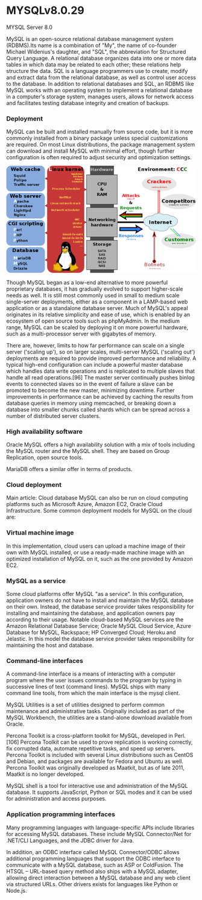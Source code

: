 # MYSQLv8.0.29
MYSQL Server 8.0

MySQL is an open-source relational database management system (RDBMS).Its name is a combination of "My", the name of co-founder Michael Widenius's daughter, and "SQL", the abbreviation for Structured Query Language. A relational database organizes data into one or more data tables in which data may be related to each other; these relations help structure the data. SQL is a language programmers use to create, modify and extract data from the relational database, as well as control user access to the database. In addition to relational databases and SQL, an RDBMS like MySQL works with an operating system to implement a relational database in a computer's storage system, manages users, allows for network access and facilitates testing database integrity and creation of backups.

### Deployment
MySQL can be built and installed manually from source code, but it is more commonly installed from a binary package unless special customizations are required. On most Linux distributions, the package management system can download and install MySQL with minimal effort, though further configuration is often required to adjust security and optimization settings.

![LAMP Bundle](https://github.com/cs-joy/MYSQLv8.0.29/blob/main/1024px-LAMP_software_bundle.png "LAMP software bundle, displayed here together with Squid")

Though MySQL began as a low-end alternative to more powerful proprietary databases, it has gradually evolved to support higher-scale needs as well. It is still most commonly used in small to medium scale single-server deployments, either as a component in a LAMP-based web application or as a standalone database server. Much of MySQL's appeal originates in its relative simplicity and ease of use, which is enabled by an ecosystem of open source tools such as phpMyAdmin. In the medium range, MySQL can be scaled by deploying it on more powerful hardware, such as a multi-processor server with gigabytes of memory.

There are, however, limits to how far performance can scale on a single server ('scaling up'), so on larger scales, multi-server MySQL ('scaling out') deployments are required to provide improved performance and reliability. A typical high-end configuration can include a powerful master database which handles data write operations and is replicated to multiple slaves that handle all read operations.[96] The master server continually pushes binlog events to connected slaves so in the event of failure a slave can be promoted to become the new master, minimizing downtime. Further improvements in performance can be achieved by caching the results from database queries in memory using memcached, or breaking down a database into smaller chunks called shards which can be spread across a number of distributed server clusters.

### High availability software
Oracle MySQL offers a high availability solution with a mix of tools including the MySQL router and the MySQL shell. They are based on Group Replication, open source tools.

MariaDB offers a similar offer in terms of products.

### Cloud deployment
Main article: Cloud database
MySQL can also be run on cloud computing platforms such as Microsoft Azure, Amazon EC2, Oracle Cloud Infrastructure. Some common deployment models for MySQL on the cloud are:

### Virtual machine image
In this implementation, cloud users can upload a machine image of their own with MySQL installed, or use a ready-made machine image with an optimized installation of MySQL on it, such as the one provided by Amazon EC2.

### MySQL as a service
Some cloud platforms offer MySQL "as a service". In this configuration, application owners do not have to install and maintain the MySQL database on their own. Instead, the database service provider takes responsibility for installing and maintaining the database, and application owners pay according to their usage. Notable cloud-based MySQL services are the Amazon Relational Database Service; Oracle MySQL Cloud Service, Azure Database for MySQL, Rackspace; HP Converged Cloud; Heroku and Jelastic. In this model the database service provider takes responsibility for maintaining the host and database.

### Command-line interfaces
A command-line interface is a means of interacting with a computer program where the user issues commands to the program by typing in successive lines of text (command lines). MySQL ships with many command line tools, from which the main interface is the mysql client.

MySQL Utilities is a set of utilities designed to perform common maintenance and administrative tasks. Originally included as part of the MySQL Workbench, the utilities are a stand-alone download available from Oracle.

Percona Toolkit is a cross-platform toolkit for MySQL, developed in Perl.[106] Percona Toolkit can be used to prove replication is working correctly, fix corrupted data, automate repetitive tasks, and speed up servers. Percona Toolkit is included with several Linux distributions such as CentOS and Debian, and packages are available for Fedora and Ubuntu as well. Percona Toolkit was originally developed as Maatkit, but as of late 2011, Maatkit is no longer developed.

MySQL shell is a tool for interactive use and administration of the MySQL database. It supports JavaScript, Python or SQL modes and it can be used for administration and access purposes.

### Application programming interfaces
Many programming languages with language-specific APIs include libraries for accessing MySQL databases. These include MySQL Connector/Net for .NET/CLI Languages, and the JDBC driver for Java.

In addition, an ODBC interface called MySQL Connector/ODBC allows additional programming languages that support the ODBC interface to communicate with a MySQL database, such as ASP or ColdFusion. The HTSQL – URL-based query method also ships with a MySQL adapter, allowing direct interaction between a MySQL database and any web client via structured URLs. Other drivers exists for languages like Python or Node.js.

